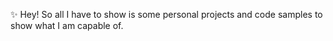 ✨ Hey! So all I have to show is some personal projects and code samples to show what I am capable of.